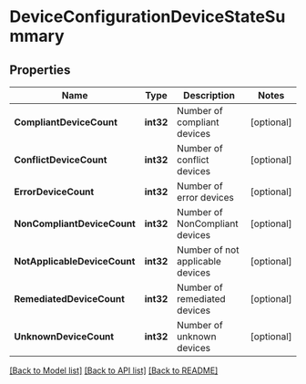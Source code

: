 # DeviceConfigurationDeviceStateSummary

## Properties

Name | Type | Description | Notes
------------ | ------------- | ------------- | -------------
**CompliantDeviceCount** | **int32** | Number of compliant devices | [optional] 
**ConflictDeviceCount** | **int32** | Number of conflict devices | [optional] 
**ErrorDeviceCount** | **int32** | Number of error devices | [optional] 
**NonCompliantDeviceCount** | **int32** | Number of NonCompliant devices | [optional] 
**NotApplicableDeviceCount** | **int32** | Number of not applicable devices | [optional] 
**RemediatedDeviceCount** | **int32** | Number of remediated devices | [optional] 
**UnknownDeviceCount** | **int32** | Number of unknown devices | [optional] 

[[Back to Model list]](../README.md#documentation-for-models) [[Back to API list]](../README.md#documentation-for-api-endpoints) [[Back to README]](../README.md)


